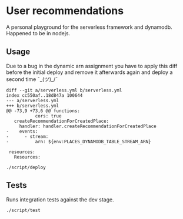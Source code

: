 # User recommendations
A personal playground for the serverless framework and dynamodb. Happened to be in nodejs.

## Usage
Due to a bug in the dynamic arn assignment you have to apply this diff before the initial deploy and remove it afterwards again and deploy a second time ¯\_(ツ)_/¯

```
diff --git a/serverless.yml b/serverless.yml
index cc550af..18d847a 100644
--- a/serverless.yml
+++ b/serverless.yml
@@ -73,9 +73,6 @@ functions:
           cors: true
   createRecommendationForCreatedPlace:
     handler: handler.createRecommendationForCreatedPlace
-    events:
-      - stream:
-          arn: ${env:PLACES_DYNAMODB_TABLE_STREAM_ARN}

 resources:
   Resources:
```

    ./script/deploy

## Tests
Runs integration tests against the dev stage.

    ./script/test
